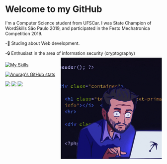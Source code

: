 

# Welcome to my GitHub
I'm a Computer Science student from UFSCar. I was State Champion of WordSkills São Paulo 2019, and participated in the Festo Mechatronica Competition 2019.

-📖 Studing about Web development.

-🔒 Enthusiast in the area of ​​information security (cryptography)    <img src = "image_git.gif" width = "325px" align = "right">

[![My Skills](https://skillicons.dev/icons?i=c,cs,cpp,git,js,linux,postgres,py,vscode&perline=9)](https://skillicons.dev)

[![Anurag's GitHub stats](https://github-readme-stats.vercel.app/api?username=Edu-Sinelli&theme=radical)](https://github.com/anuraghazra/github-readme-stats)

<div> 
  <a href="https://www.instagram.com/edu_spinelli/" target="_blank"><img src="https://img.shields.io/badge/-Instagram-%23E4405F?style=for-the-badge&logo=instagram&logoColor=white" target="_blank"></a>
  <a href = "mailto:eduardospinelli11@gmail.com"><img src="https://img.shields.io/badge/-Gmail-%23333?style=for-the-badge&logo=gmail&logoColor=white" target="_blank"></a>
  <a href="https://www.linkedin.com/in/eduardo-spinelli-a309011a1/" target="_blank"><img src="https://img.shields.io/badge/-LinkedIn-%230077B5?style=for-the-badge&logo=linkedin&logoColor=white" target="_blank"></a> 
  
</div>

